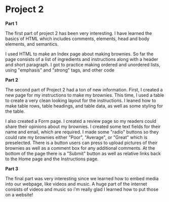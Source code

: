 # **Project 2**

**Part 1**

 The first part of project 2 has been very interesting. I have learned the basics of HTML which includes comments, elements, head and body elements, and semantics.

 I used HTML to make an Index page about making brownies. So far the page consists of a list of ingredients and instructions along with a header and short paragraph. I got to practice making ordered and unordered lists, using "emphasis" and "strong" tags, and other code

**Part 2**

The second part of Project 2 had a ton of new information. First, I created a new page for my instructions to make my brownies. This time, I used a table to create a very clean looking layout for the instructions. I leaned how to make table rows, table headings, and table data, as well as some styling for the table.

I also created a Form page. I created a review page so my readers could share their opinions about my brownies. I created some text fields for their name and email, which are required. I made some "radio" buttons so they could rate my brownies either "Poor", "Average", or "Great" which is preselected. There is a button users can press to upload pictures of their brownies as well as a comment box for any additional comments. At the bottom of the page there is a "Submit" button as well as relative links back to the Home page and the Instructions page.

**Part 3**

The final part was very interesting since we learned how to embed media into our webpage, like videos and music. A huge part of the internet consists of videos and music so i'm really glad I learned how to put those on a website! 
